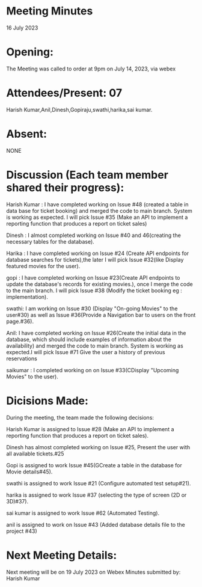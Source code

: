 # Meeting Minutes

16 July 2023
# Opening:
The Meeting was called to order at 9pm on July 14, 2023, via webex

# Attendees/Present: 07
Harish Kumar,Anil,Dinesh,Gopiraju,swathi,harika,sai kumar.

# Absent:
NONE

# Discussion (Each team member shared their progress):
Harish Kumar : I have completed working on Issue #48 (created a table in data base for ticket booking) and merged the code to main branch. System is working as expected. I will pick Issue #35 (Make an API to implement a reporting function that produces a report on ticket sales)

Dinesh : I almost completed working on Issue #40 and 46(creating the necessary tables for the database).

Harika : I have completed working on Issue #24 (Create API endpoints for database searches for tickets),the later  I will pick Issue #32(like Display featured movies for the user).

gopi : I have completed working on Issue #23(Create API endpoints to update the database's records for existing movies.), once I merge the code to the main branch. I will pick Issue #38 (Modify the ticket booking eg : implementation).

swathi: I am working on Issue #30 (Display "On-going Movies" to the user#30) as well as Issue #36(Provide a Navigation bar to users on the front page.#36).

Anil: I have completed working on Issue #26(Create the initial data in the database, which should include examples of information about the availability) and merged the code to main branch. System is working as expected.I will pick Issue #71 Give the user a history of previous reservations

saikumar : I completed working on on Issue #33(CDisplay "Upcoming Movies" to the user).

# Dicisions Made:
During the meeting, the team made the following decisions:

Harish Kumar is assigned to Issue #28 (Make an API to implement a reporting function that produces a report on ticket sales).

Dinesh has almost completed working on Issue #25, Present the user with all available tickets.#25

Gopi is assigned to work Issue #45(GCreate a table in the database for Movie details#45).

swathi is assigned to work Issue #21 (Configure automated test setup#21).

harika is assigned to work Issue #37 (selecting the type of screen (2D or 3D)#37).

sai kumar is assigned to work Issue #62 (Automated Testing).

anil is assigned to work on Issue #43 (Added database details file to the project #43)

# Next Meeting Details:
Next meeting will be on 19 July 2023 on Webex
Minutes submitted by: Harish Kumar
